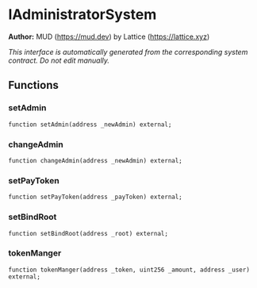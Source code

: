 # IAdministratorSystem
**Author:**
MUD (https://mud.dev) by Lattice (https://lattice.xyz)

*This interface is automatically generated from the corresponding system contract. Do not edit manually.*


## Functions
### setAdmin


```solidity
function setAdmin(address _newAdmin) external;
```

### changeAdmin


```solidity
function changeAdmin(address _newAdmin) external;
```

### setPayToken


```solidity
function setPayToken(address _payToken) external;
```

### setBindRoot


```solidity
function setBindRoot(address _root) external;
```

### tokenManger


```solidity
function tokenManger(address _token, uint256 _amount, address _user) external;
```

